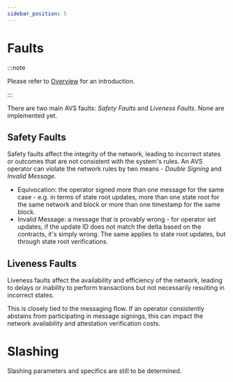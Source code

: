 ```yaml
---
sidebar_position: 5
---
```


# Faults

:::note

Please refer to [Overview](./overview.md) for an introduction.

:::

There are two main AVS faults: _Safety Faults_ and _Liveness Faults_. None are
implemented yet.

## Safety Faults

Safety faults affect the integrity of the network, leading to incorrect states
or outcomes that are not consistent with the system's rules. An AVS operator
can violate the network rules by two means - _Double Signing_ and
_Invalid Message_.

* Equivocation: the operator signed more than one message for the same case -
e.g. in terms of state root updates, more than one state root for the same
network and block or more than one timestamp for the same block.
* Invalid Message: a message that is provably wrong - for operator set updates,
if the update ID does not match the delta based on the contracts, it's simply
wrong. The same applies to state root updates, but through state root
verifications.

## Liveness Faults

Liveness faults affect the availability and efficiency of the network, leading
to delays or inability to perform transactions but not necessarily resulting
in incorrect states.

This is closely tied to the messaging flow. If an operator consistently
abstains from participating in message signings, this can impact the network
availability and attestation verification costs.

# Slashing

Slashing parameters and specifics are still to be determined.

